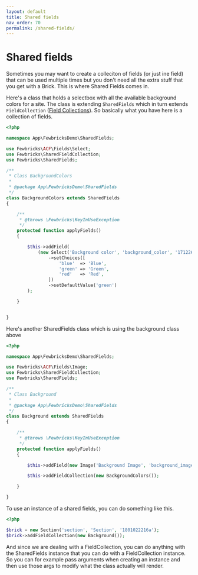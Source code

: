 ```yaml
---
layout: default
title: Shared fields
nav_order: 70
permalink: /shared-fields/
---
```


# Shared fields

Sometimes you may want to create a colleciton of fields (or just ine field) that can be used multiple times but you don't need all the extra stuff that you get with a Brick. This is where Shared Fields comes in.

Here's a class that holds a selectbox with all the available background colors for a site. The class is extending `SharedFields` which in turn extends `FieldCollection` ([Field Collections](doc:field-collections)). So basically what you have here is a collection of fields.

```php
<?php

namespace App\FewbricksDemo\SharedFields;

use Fewbricks\ACF\Fields\Select;
use Fewbricks\SharedFieldCollection;
use Fewbricks\SharedFields;

/**
 * Class BackgroundColors
 *
 * @package App\FewbricksDemo\SharedFields
 */
class BackgroundColors extends SharedFields
{

    /**
     * @throws \Fewbricks\KeyInUseException
     */
    protected function applyFields()
    {

        $this->addField(
            (new Select('Background color', 'background_color', '1712262153a'))
                ->setChoices([
                    'blue'  => 'Blue',
                    'green' => 'Green',
                    'red'   => 'Red',
                ])
                ->setDefaultValue('green')
        );

    }


}
```

Here's another SharedFields class which is using the background class above

```php
<?php

namespace App\FewbricksDemo\SharedFields;

use Fewbricks\ACF\Fields\Image;
use Fewbricks\SharedFieldCollection;
use Fewbricks\SharedFields;

/**
 * Class Background
 *
 * @package App\FewbricksDemo\SharedFields
 */
class Background extends SharedFields
{

    /**
     * @throws \Fewbricks\KeyInUseException
     */
    protected function applyFields()
    {

        $this->addField(new Image('Background Image', 'background_image', '1712262215a'));

        $this->addFieldCollection(new BackgroundColors());

    }

}
```

To use an instance of a shared fields, you can do something like this.

```php
<?php

$brick = new Section('section', 'Section', '1801022216a');
$brick->addFieldCollection(new Background());
```

And since we are dealing with a FieldCollection, you can do anything with the SharedFields instance that you can do
with a FieldCollection instance. So you can for example pass arguments when creating an instance and then use those
args to modify what the class actually will render.
